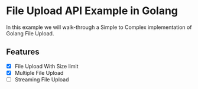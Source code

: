 # File Upload API Example in Golang

In this example we will walk-through a Simple to Complex implementation of Golang File Upload.

## Features
- [X] File Upload With Size limit
- [X] Multiple File Upload
- [ ] Streaming File Upload